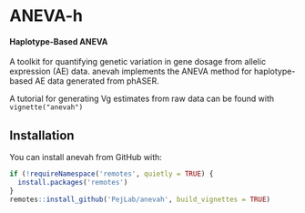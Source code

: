 
<!-- README.md is generated from README.Rmd. Please edit that file -->

# ANEVA-h

<!-- badges: start -->

#### Haplotype-Based ANEVA

A toolkit for quantifying genetic variation in gene dosage from allelic
expression (AE) data. anevah implements the ANEVA method for
haplotype-based AE data generated from phASER. 

A tutorial for generating Vg estimates from raw data can be found with
`vignette("anevah")`

## Installation

You can install anevah from GitHub with:

``` r
if (!requireNamespace('remotes', quietly = TRUE) {
  install.packages('remotes')
}
remotes::install_github('PejLab/anevah', build_vignettes = TRUE)
```

